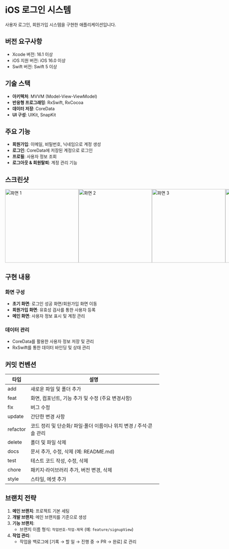 # iOS 로그인 시스템
사용자 로그인, 회원가입 시스템을 구현한 애플리케이션입니다.

## 버전 요구사항
- Xcode 버전: 16.1 이상
- iOS 지원 버전: iOS 16.0 이상
- Swift 버전: Swift 5 이상

## 기술 스택
- **아키텍처**: MVVM (Model-View-ViewModel)
- **반응형 프로그래밍**: RxSwift, RxCocoa
- **데이터 저장**: CoreData
- **UI 구성**: UIKit, SnapKit

## 주요 기능
- **회원가입**: 이메일, 비밀번호, 닉네임으로 계정 생성
- **로그인**: CoreData에 저장된 계정으로 로그인
- **프로필**: 사용자 정보 조회
- **로그아웃 & 회원탈퇴**: 계정 관리 기능

## 스크린샷
<div style="display: flex; justify-content: space-between;">
    <img width="240" alt="화면 1" src="https://github.com/user-attachments/assets/9d051c46-117e-4452-93cc-38880a14d308">
    <img width="240" alt="화면 2" src="https://github.com/user-attachments/assets/21c2fee7-ffae-477d-8ff1-dd2f1c672062">
    <img width="240" alt="화면 3" src="https://github.com/user-attachments/assets/8e50381d-bfa3-43f4-9247-9f86bd3d1f76">
    <img width="240" alt="화면 4" src="https://github.com/user-attachments/assets/d8a211c3-dd0c-4b57-b5e9-67c5e4d12f02">
</div>

## 구현 내용

### 화면 구성
- **초기 화면**: 로그인 성공 화면/회원가입 화면 이동
- **회원가입 화면**: 유효성 검사를 통한 사용자 등록
- **메인 화면**: 사용자 정보 표시 및 계정 관리

### 데이터 관리
- CoreData를 활용한 사용자 정보 저장 및 관리
- RxSwift를 통한 데이터 바인딩 및 상태 관리

## 커밋 컨벤션
| 타입 | 설명 |
|------|------|
| add | 새로운 파일 및 폴더 추가 |
| feat | 화면, 컴포넌트, 기능 추가 및 수정 (주요 변경사항) |
| fix | 버그 수정 |
| update | 간단한 변경 사항 |
| refactor | 코드 정리 및 단순화/ 파일·폴더 이름이나 위치 변경 / 주석·콘솔 관리 |
| delete | 폴더 및 파일 삭제 |
| docs | 문서 추가, 수정, 삭제 (예: README.md) |
| test | 테스트 코드 작성, 수정, 삭제 |
| chore | 패키지·라이브러리 추가, 버전 변경, 삭제 |
| style | 스타일, 에셋 추가 |

## 브랜치 전략
1. **메인 브랜치**: 프로젝트 기본 세팅
2. **개발 브랜치**: 메인 브랜치를 기준으로 생성
3. **기능 브랜치**:  
   - 브랜치 이름 형식: `작업번호-작업-제목` (예: `feature/signupView`)
4. **작업 관리**:
   - 작업을 백로그에 [기록 → 할 일 → 진행 중 → PR → 완료] 로 관리
